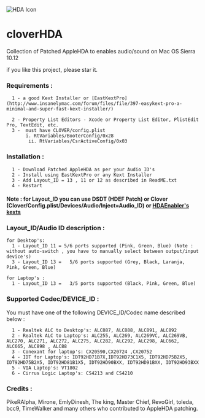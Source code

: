 
![HDA Icon](https://github.com/chaiwithcode/cloverHDA-for-Mac-OS-Sierra-10.12/blob/master/res/cloverHDA.jpg?raw=true)
# cloverHDA 

Collection of Patched AppleHDA to enables audio/sound on Mac OS Sierra 10.12


if you like this project, please star it.

### Requirements : 
      1 - a good Kext Installer or [EastKextPro](http://www.insanelymac.com/forum/files/file/397-easykext-pro-a-minimal-and-super-fast-kext-installer/)
  
      2 - Property List Editors - Xcode or Property List Editor, PlistEdit Pro, TextEdit, etc.
      3 -  must have CLOVER/config.plist
           i. RtVariables/BooterConfig/0x28
            ii. RtVariables/CsrActiveConfig/0x03 


### Installation :

      1 - Download Patched AppleHDA as per your Audio ID's 
      2 - Install using EastKextPro or any Kext Installer
      3 - Add Layout_ID = 13 , 11 or 12 as described in ReadME.txt 
      4 - Restart 

#### Note : for Layout_ID you can use DSDT (HDEF Patch) or Clover (Clover/Config.plist/Devices/Audio/Inject=Audio_ID) or [HDAEnabler's kexts](https://bitbucket.org/insanelydeepak/hdaenablers-applehda-for-hackintosh/downloads)

### Layout_ID/Audio ID description :

    for Desktop's:
      1 - Layout_ID 11 = 5/6 ports supported (Pink, Green, Blue) (Note : without auto-switch , you have to manually select between output/input device's) 
      3 - Layout_ID 13 =   5/6 ports supported (Grey, Black, Laranja, Pink, Green, Blue)

    for Laptop's :
      1 - Layout_ID 13 =   3/5 ports supported (Black, Pink, Green, Blue)


### Supported Codec/DEVICE_ID :

  You must have one of the following DEVICE_ID/Codec name described below :
 
      1 - Realtek ALC to Desktop's: ALC887, ALC888, ALC891, ALC892
      2 - Realtek ALC to Laptop's: ALC255, ALC269, ALC269VC, ALC269VB, ALC270, ALC271, ALC272, ALC275, ALC282, ALC292, ALC298, ALC662, ALC665, ALC898 , ALC88
      3 - Conexant for laptop's: CX20590,CX20724 ,CX20752
      4 - IDT for Laptop's: IDT92HD71B7X,IDT92HD73C1X5, IDT92HD75B2X5, IDT92HD75B2X5, IDT92HD81B1X5, IDT92HD90BXX, IDT92HD91BXX, IDT92HD93BXX
      5 - VIA Laptop's: VT1802 
      6 - Cirrus Logic Laptop's: CS4213 and CS4210 



### Credits :
  PikeRAlpha, Mirone, EmlyDinesh, The king, Master Chief, RevoGirl, toleda, bcc9, TimeWalker and many others who contributed to AppleHDA patching.

